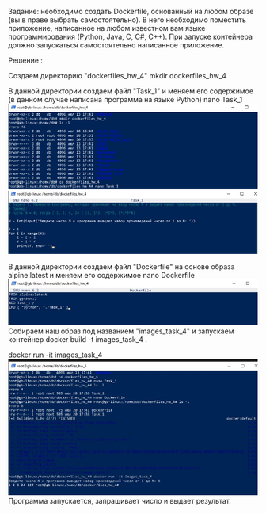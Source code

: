 Задание: необходимо создать Dockerfile, основанный на любом образе (вы в праве выбрать самостоятельно). В него необходимо поместить приложение, написанное на любом известном вам языке программирования (Python, Java, C, С#, C++). При запуске контейнера должно запускаться самостоятельно написанное приложение.

Решение :

Создаем директорию "dockerfiles_hw_4"
mkdir dockerfiles_hw_4

В данной директории создаем файл "Task_1" и меняем его содержимое (в данном случае написана программа на языке Python)
nano Task_1
![Alt text](image.png)
![Alt text](image-1.png)

В данной директории создаем файл "Dockerfile" на основе образа alpine:latest и меняем его содержимое
nano Dockerfile
![Alt text](image-2.png)
Собираем наш образ под названием "images_task_4" и запускаем контейнер
docker build -t images_task_4 .

docker run -it images_task_4
![Alt text](image-3.png)
Программа запускается, запрашивает число и выдает результат.